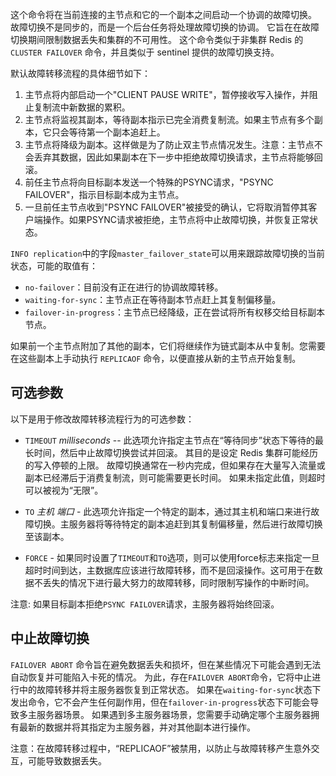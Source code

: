 这个命令将在当前连接的主节点和它的一个副本之间启动一个协调的故障切换。
故障切换不是同步的，而是一个后台任务将处理故障切换的协调。
它旨在在故障切换期间限制数据丢失和集群的不可用性。
这个命令类似于非集群 Redis 的 `CLUSTER FAILOVER` 命令，并且类似于 sentinel 提供的故障切换支持。

默认故障转移流程的具体细节如下：

1. 主节点将内部启动一个"CLIENT PAUSE WRITE"，暂停接收写入操作，并阻止复制流中新数据的累积。
2. 主节点将监视其副本，等待副本指示已完全消费复制流。如果主节点有多个副本，它只会等待第一个副本追赶上。
3. 主节点将降级为副本。这样做是为了防止双主节点情况发生。注意：主节点不会丢弃其数据，因此如果副本在下一步中拒绝故障切换请求，主节点将能够回滚。
4. 前任主节点将向目标副本发送一个特殊的PSYNC请求，"PSYNC FAILOVER"，指示目标副本成为主节点。
5. 一旦前任主节点收到"PSYNC FAILOVER"被接受的确认，它将取消暂停其客户端操作。如果PSYNC请求被拒绝，主节点将中止故障切换，并恢复正常状态。

`INFO replication`中的字段`master_failover_state`可以用来跟踪故障切换的当前状态，可能的取值有：

* `no-failover`：目前没有正在进行的协调故障转移。
* `waiting-for-sync`：主节点正在等待副本节点赶上其复制偏移量。
* `failover-in-progress`：主节点已经降级，正在尝试将所有权移交给目标副本节点。

如果前一个主节点附加了其他的副本，它们将继续作为链式副本从中复制。您需要在这些副本上手动执行 `REPLICAOF` 命令，以便直接从新的主节点开始复制。

## 可选参数
以下是用于修改故障转移流程行为的可选参数：

* `TIMEOUT` *milliseconds* -- 此选项允许指定主节点在“等待同步”状态下等待的最长时间，然后中止故障切换尝试并回滚。
其目的是设定 Redis 集群可能经历的写入停顿的上限。
故障切换通常在一秒内完成，但如果存在大量写入流量或副本已经滞后于消费复制流，则可能需要更长时间。
如果未指定此值，则超时可以被视为“无限”。

* `TO` *主机* *端口* - 此选项允许指定一个特定的副本，通过其主机和端口来进行故障切换。主服务器将等待特定的副本追赶到其复制偏移量，然后进行故障切换至该副本。

* `FORCE` - 如果同时设置了`TIMEOUT`和`TO`选项，则可以使用force标志来指定一旦超时时间到达，主数据库应该进行故障转移，而不是回滚操作。这可用于在数据不丢失的情况下进行最大努力的故障转移，同时限制写操作的中断时间。

注意: 如果目标副本拒绝`PSYNC FAILOVER`请求，主服务器将始终回滚。

## 中止故障切换

`FAILOVER ABORT` 命令旨在避免数据丢失和损坏，但在某些情况下可能会遇到无法自动恢复并可能陷入卡死的情况。
为此，存在`FAILOVER ABORT`命令，它将中止进行中的故障转移并将主服务器恢复到正常状态。
如果在`waiting-for-sync`状态下发出命令，它不会产生任何副作用，但在`failover-in-progress`状态下可能会导致多主服务器场景。
如果遇到多主服务器场景，您需要手动确定哪个主服务器拥有最新的数据并将其指定为主服务器，并对其他副本进行操作。

注意：在故障转移过程中，“REPLICAOF”被禁用，以防止与故障转移产生意外交互，可能导致数据丢失。
